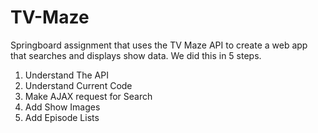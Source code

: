 # TV-Maze
Springboard assignment that uses the TV Maze API to create a web app that searches and displays show data. We did this in 5 steps.

1. Understand The API
2. Understand Current Code
3. Make AJAX request for Search
4. Add Show Images
5. Add Episode Lists

